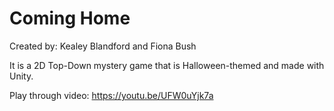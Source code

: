 # Coming Home

Created by: Kealey Blandford and Fiona Bush

It is a 2D Top-Down mystery game that is Halloween-themed and made with Unity.

Play through video: https://youtu.be/UFW0uYjk7a
